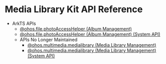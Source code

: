 # Media Library Kit API Reference

- ArkTS APIs
  - [@ohos.file.photoAccessHelper (Album Management)](js-apis-photoAccessHelper.md)
  - [@ohos.file.photoAccessHelper (Album Management) (System API)](js-apis-photoAccessHelper-sys.md)
  - APIs No Longer Maintained
    - [@ohos.multimedia.medialibrary (Media Library Management)](js-apis-medialibrary.md)
    - [@ohos.multimedia.medialibrary (Media Library Management) (System API)](js-apis-medialibrary-sys.md)
